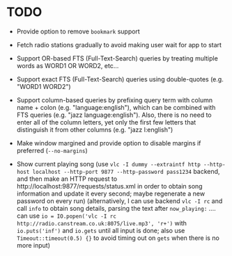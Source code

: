 # TODO

- Provide option to remove `bookmark` support
- Fetch radio stations gradually to avoid making user wait for app to start


- Support OR-based FTS (Full-Text-Search) queries by treating multiple words as WORD1 OR WORD2, etc...
- Support exact FTS (Full-Text-Search) queries using double-quotes (e.g. "WORD1 WORD2")
- Support column-based queries by prefixing query term with column name + colon (e.g. "language:english"), which can be combined with FTS queries (e.g. "jazz language:english"). Also, there is no need to enter all of the column letters, yet only the first few letters that distinguish it from other columns (e.g. "jazz l:english")

- Make window margined and provide option to disable margins if preferred (`--no-margins`)

- Show current playing song (use `vlc -I dummy --extraintf http --http-host localhost --http-port 9877 --http-password pass1234` backend, and then make an HTTP request to http://localhost:9877/requests/status.xml in order to obtain song information and update it every second; maybe regenerate a new password on every run) (alternatively, I can use backend `vlc -I rc` and call `info` to obtain song details, parsing the text after `now_playing:` .... can use `io = IO.popen('vlc -I rc http://radio.canstream.co.uk:8075/live.mp3', 'r+')` with `io.puts('inf')` and `io.gets` until all input is done; also use `Timeout::timeout(0.5) {}` to avoid timing out on `gets` when there is no more input)
